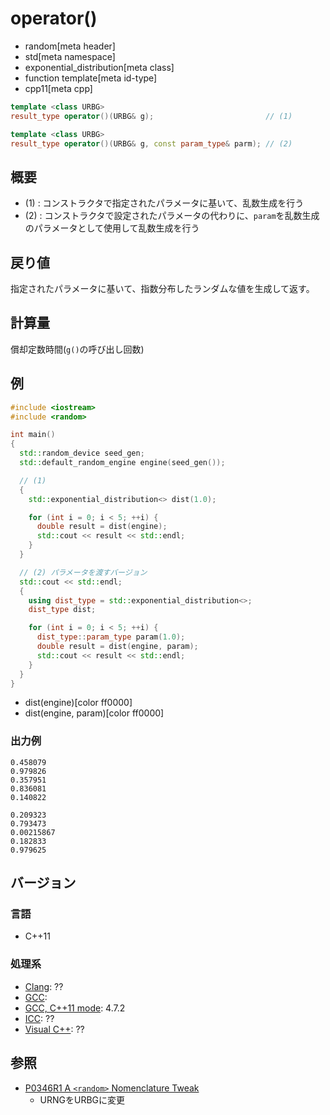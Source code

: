 # operator()
* random[meta header]
* std[meta namespace]
* exponential_distribution[meta class]
* function template[meta id-type]
* cpp11[meta cpp]

```cpp
template <class URBG>
result_type operator()(URBG& g);                         // (1)

template <class URBG>
result_type operator()(URBG& g, const param_type& parm); // (2)
```

## 概要
- (1) : コンストラクタで指定されたパラメータに基いて、乱数生成を行う
- (2) : コンストラクタで設定されたパラメータの代わりに、`param`を乱数生成のパラメータとして使用して乱数生成を行う


## 戻り値
指定されたパラメータに基いて、指数分布したランダムな値を生成して返す。


## 計算量
償却定数時間(`g()`の呼び出し回数)


## 例
```cpp example
#include <iostream>
#include <random>

int main()
{
  std::random_device seed_gen;
  std::default_random_engine engine(seed_gen());

  // (1)
  {
    std::exponential_distribution<> dist(1.0);

    for (int i = 0; i < 5; ++i) {
      double result = dist(engine);
      std::cout << result << std::endl;
    }
  }

  // (2) パラメータを渡すバージョン
  std::cout << std::endl;
  {
    using dist_type = std::exponential_distribution<>;
    dist_type dist;

    for (int i = 0; i < 5; ++i) {
      dist_type::param_type param(1.0);
      double result = dist(engine, param);
      std::cout << result << std::endl;
    }
  }
}
```
* dist(engine)[color ff0000]
* dist(engine, param)[color ff0000]

### 出力例
```
0.458079
0.979826
0.357951
0.836081
0.140822

0.209323
0.793473
0.00215867
0.182833
0.979625
```

## バージョン
### 言語
- C++11

### 処理系
- [Clang](/implementation.md#clang): ??
- [GCC](/implementation.md#gcc): 
- [GCC, C++11 mode](/implementation.md#gcc): 4.7.2
- [ICC](/implementation.md#icc): ??
- [Visual C++](/implementation.md#visual_cpp): ??


## 参照
- [P0346R1 A `<random>` Nomenclature Tweak](http://www.open-std.org/jtc1/sc22/wg21/docs/papers/2016/p0346r1.pdf)
    - URNGをURBGに変更
